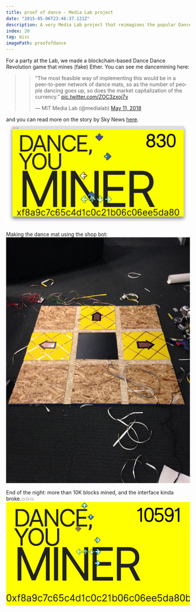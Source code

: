 ```yaml
---
title: proof of dance - Media Lab project
date: "2015-05-06T23:46:37.121Z"
description: A very Media Lab project that reimagines the popular Dance Dance Revolution game in the age of blockchain. How much (fake) Ethereum can you mine by doing the dance moves right? It was quite the hit all times we set it up at the Lab.
index: 20
tag: misc
imagePath: proofofdance
---
```


For a party at the Lab, we made a blockchain-based Dance Dance Revolution game that mines (fake) Ether. You can see me dancemining here:

> <blockquote class="twitter-tweet"><p lang="en" dir="ltr">&quot;The most feasible way of implementing this would be in a peer-to-peer network of dance mats, so as the number of people dancing goes up, so does the market capitalization of the currency.&quot; <a href="https://t.co/ZOC3zxoj7v">pic.twitter.com/ZOC3zxoj7v</a></p>&mdash; MIT Media Lab (@medialab) <a href="https://twitter.com/medialab/status/995030432163991552?ref_src=twsrc%5Etfw">May 11, 2018</a></blockquote>

and you can read more on the story by Sky News <a href="https://news.sky.com/story/in-the-future-youll-mine-cryptocurrency-by-dancing-11374514" target="_blank">here</a>.
![altcaption](proofofdance.png)

Making the dance mat using the shop bot:
![altcaption](proofofdance1.JPG)

End of the night: more than 10K blocks mined, and the interface kinda broke.💥💥💥
![altcaption](3.jpg)
